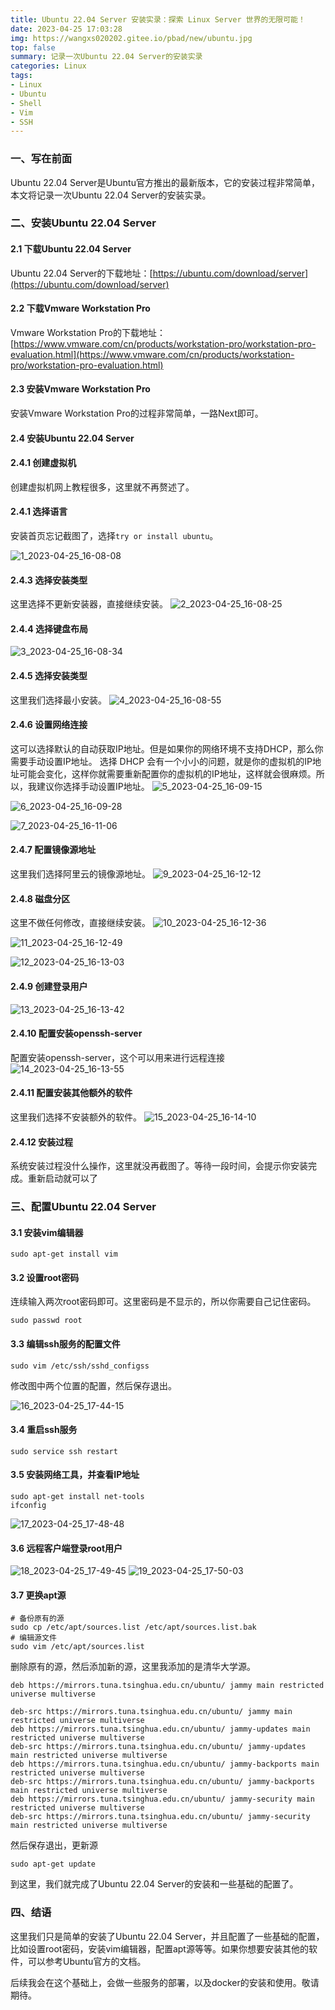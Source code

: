 ```yaml
---
title: Ubuntu 22.04 Server 安装实录：探索 Linux Server 世界的无限可能！
date: 2023-04-25 17:03:28
img: https://wangxs020202.gitee.io/pbad/new/ubuntu.jpg
top: false
summary: 记录一次Ubuntu 22.04 Server的安装实录
categories: Linux
tags:
- Linux
- Ubuntu
- Shell
- Vim
- SSH
---
```


### 一、写在前面

Ubuntu 22.04 Server是Ubuntu官方推出的最新版本，它的安装过程非常简单，本文将记录一次Ubuntu 22.04 Server的安装实录。

### 二、安装Ubuntu 22.04 Server

#### 2.1 下载Ubuntu 22.04 Server

Ubuntu 22.04 Server的下载地址：[https://ubuntu.com/download/server](https://ubuntu.com/download/server)

#### 2.2 下载Vmware Workstation Pro

Vmware Workstation Pro的下载地址：[https://www.vmware.com/cn/products/workstation-pro/workstation-pro-evaluation.html](https://www.vmware.com/cn/products/workstation-pro/workstation-pro-evaluation.html)

#### 2.3 安装Vmware Workstation Pro

安装Vmware Workstation Pro的过程非常简单，一路Next即可。

#### 2.4 安装Ubuntu 22.04 Server

#### 2.4.1 创建虚拟机

创建虚拟机网上教程很多，这里就不再赘述了。

#### 2.4.1 选择语言

安装首页忘记截图了，选择`try or install ubuntu`。

![1_2023-04-25_16-08-08](https://wangxs020202.gitee.io/pbad/new/1_2023-04-25_16-08-08.png)

#### 2.4.3 选择安装类型
这里选择不更新安装器，直接继续安装。
![2_2023-04-25_16-08-25](https://wangxs020202.gitee.io/pbad/new/2_2023-04-25_16-08-25.png)

#### 2.4.4 选择键盘布局

![3_2023-04-25_16-08-34](https://wangxs020202.gitee.io/pbad/new/3_2023-04-25_16-08-34.png)

#### 2.4.5 选择安装类型
这里我们选择最小安装。
![4_2023-04-25_16-08-55](https://wangxs020202.gitee.io/pbad/new/4_2023-04-25_16-08-55.png)

#### 2.4.6 设置网络连接
这可以选择默认的自动获取IP地址。但是如果你的网络环境不支持DHCP，那么你需要手动设置IP地址。
选择 DHCP 会有一个小小的问题，就是你的虚拟机的IP地址可能会变化，这样你就需要重新配置你的虚拟机的IP地址，这样就会很麻烦。所以，我建议你选择手动设置IP地址。
![5_2023-04-25_16-09-15](https://wangxs020202.gitee.io/pbad/new/5_2023-04-25_16-09-15.png)

![6_2023-04-25_16-09-28](https://wangxs020202.gitee.io/pbad/new/6_2023-04-25_16-09-28.png)

![7_2023-04-25_16-11-06](https://wangxs020202.gitee.io/pbad/new/7_2023-04-25_16-11-06.png)

#### 2.4.7 配置镜像源地址
这里我们选择阿里云的镜像源地址。
![9_2023-04-25_16-12-12](https://wangxs020202.gitee.io/pbad/new/9_2023-04-25_16-12-12.png)

#### 2.4.8 磁盘分区
这里不做任何修改，直接继续安装。
![10_2023-04-25_16-12-36](https://wangxs020202.gitee.io/pbad/new/10_2023-04-25_16-12-36.png)

![11_2023-04-25_16-12-49](https://wangxs020202.gitee.io/pbad/new/11_2023-04-25_16-12-49.png)

![12_2023-04-25_16-13-03](https://wangxs020202.gitee.io/pbad/new/12_2023-04-25_16-13-03.png)

#### 2.4.9 创建登录用户

![13_2023-04-25_16-13-42](https://wangxs020202.gitee.io/pbad/new/13_2023-04-25_16-13-42.png)

#### 2.4.10 配置安装openssh-server
配置安装openssh-server，这个可以用来进行远程连接
![14_2023-04-25_16-13-55](https://wangxs020202.gitee.io/pbad/new/14_2023-04-25_16-13-55.png)

#### 2.4.11 配置安装其他额外的软件
这里我们选择不安装额外的软件。
![15_2023-04-25_16-14-10](https://wangxs020202.gitee.io/pbad/new/15_2023-04-25_16-14-10.png)

#### 2.4.12 安装过程
系统安装过程没什么操作，这里就没再截图了。等待一段时间，会提示你安装完成。重新启动就可以了

### 三、配置Ubuntu 22.04 Server

#### 3.1 安装vim编辑器

```shell
sudo apt-get install vim
```

#### 3.2 设置root密码
连续输入两次root密码即可。这里密码是不显示的，所以你需要自己记住密码。
```shell
sudo passwd root
```

#### 3.3 编辑ssh服务的配置文件

```shell
sudo vim /etc/ssh/sshd_configss
```

修改图中两个位置的配置，然后保存退出。

![16_2023-04-25_17-44-15](https://wangxs020202.gitee.io/pbad/new/16_2023-04-25_17-44-15.png)

#### 3.4 重启ssh服务

```shell
sudo service ssh restart
```

#### 3.5 安装网络工具，并查看IP地址

```shell
sudo apt-get install net-tools
ifconfig
```

![17_2023-04-25_17-48-48](https://wangxs020202.gitee.io/pbad/new/17_2023-04-25_17-48-48.png)

#### 3.6 远程客户端登录root用户

![18_2023-04-25_17-49-45](https://wangxs020202.gitee.io/pbad/new/18_2023-04-25_17-49-45.png)
![19_2023-04-25_17-50-03](https://wangxs020202.gitee.io/pbad/new/19_2023-04-25_17-50-03.png)

#### 3.7 更换apt源
```shell
# 备份原有的源
sudo cp /etc/apt/sources.list /etc/apt/sources.list.bak
# 编辑源文件
sudo vim /etc/apt/sources.list
```
删除原有的源，然后添加新的源，这里我添加的是清华大学源。
```text
deb https://mirrors.tuna.tsinghua.edu.cn/ubuntu/ jammy main restricted universe multiverse

deb-src https://mirrors.tuna.tsinghua.edu.cn/ubuntu/ jammy main restricted universe multiverse
deb https://mirrors.tuna.tsinghua.edu.cn/ubuntu/ jammy-updates main restricted universe multiverse
deb-src https://mirrors.tuna.tsinghua.edu.cn/ubuntu/ jammy-updates main restricted universe multiverse
deb https://mirrors.tuna.tsinghua.edu.cn/ubuntu/ jammy-backports main restricted universe multiverse
deb-src https://mirrors.tuna.tsinghua.edu.cn/ubuntu/ jammy-backports main restricted universe multiverse
deb https://mirrors.tuna.tsinghua.edu.cn/ubuntu/ jammy-security main restricted universe multiverse
deb-src https://mirrors.tuna.tsinghua.edu.cn/ubuntu/ jammy-security main restricted universe multiverse
```
然后保存退出，更新源
```shell
sudo apt-get update
```

到这里，我们就完成了Ubuntu 22.04 Server的安装和一些基础的配置了。

### 四、结语

这里我们只是简单的安装了Ubuntu 22.04 Server，并且配置了一些基础的配置，比如设置root密码，安装vim编辑器，配置apt源等等。如果你想要安装其他的软件，可以参考Ubuntu官方的文档。

后续我会在这个基础上，会做一些服务的部署，以及docker的安装和使用。敬请期待。
